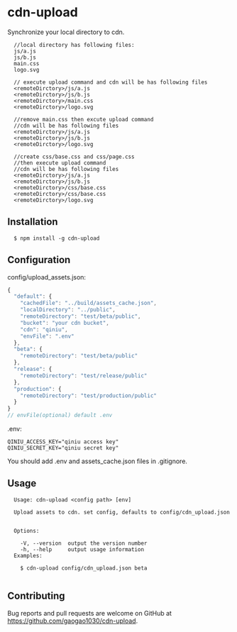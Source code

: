 # cdn-upload

Synchronize your local directory to cdn.


```
  //local directory has following files:
  js/a.js
  js/b.js
  main.css
  logo.svg
  
  // execute upload command and cdn will be has following files
  <remoteDirctory>/js/a.js
  <remoteDirctory>/js/b.js
  <remoteDirctory>/main.css
  <remoteDirctory>/logo.svg
  
  //remove main.css then excute upload command
  //cdn will be has following files
  <remoteDirctory>/js/a.js
  <remoteDirctory>/js/b.js
  <remoteDirctory>/logo.svg
  
  //create css/base.css and css/page.css
  //then execute upload command
  //cdn will be has following files
  <remoteDirctory>/js/a.js
  <remoteDirctory>/js/b.js
  <remoteDirctory>/css/base.css
  <remoteDirctory>/css/base.css
  <remoteDirctory>/logo.svg

```

## Installation

```
  $ npm install -g cdn-upload
```

## Configuration

config/upload_assets.json:

```js
{
  "default": {
    "cachedFile": "../build/assets_cache.json",
    "localDirectory": "../public",
    "remoteDirectory": "test/beta/public",
    "bucket": "your cdn bucket",
    "cdn": "qiniu",
    "envFile": ".env"
  },
  "beta": {
    "remoteDirectory": "test/beta/public"
  },
  "release": {
    "remoteDirectory": "test/release/public"
  },
  "production": {
    "remoteDirectory": "test/production/public"
  }
}
// envFile(optional) default .env
```

.env:

```
QINIU_ACCESS_KEY="qiniu access key"
QINIU_SECRET_KEY="qiniu secret key"

```
You should add .env and assets_cache.json files in .gitignore.

## Usage

```
  Usage: cdn-upload <config path> [env]

  Upload assets to cdn. set config, defaults to config/cdn_upload.json


  Options:

    -V, --version  output the version number
    -h, --help     output usage information
  Examples:

    $ cdn-upload config/cdn_upload.json beta
    
```
## Contributing

Bug reports and pull requests are welcome on GitHub at https://github.com/gaogao1030/cdn-upload.
